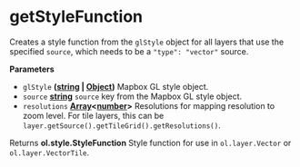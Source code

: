 # getStyleFunction

Creates a style function from the `glStyle` object for all layers that use
the specified `source`, which needs to be a `"type": "vector"`
source.

**Parameters**

-   `glStyle` **([string](https://developer.mozilla.org/en-US/docs/Web/JavaScript/Reference/Global_Objects/String) \| [Object](https://developer.mozilla.org/en-US/docs/Web/JavaScript/Reference/Global_Objects/Object))** Mapbox GL style object.
-   `source` **[string](https://developer.mozilla.org/en-US/docs/Web/JavaScript/Reference/Global_Objects/String)** `source` key from the Mapbox GL style object.
-   `resolutions` **[Array](https://developer.mozilla.org/en-US/docs/Web/JavaScript/Reference/Global_Objects/Array)&lt;[number](https://developer.mozilla.org/en-US/docs/Web/JavaScript/Reference/Global_Objects/Number)>** Resolutions for mapping resolution to
    zoom level. For tile layers, this can be
    `layer.getSource().getTileGrid().getResolutions()`.

Returns **ol.style.StyleFunction** Style function for use in
`ol.layer.Vector` or `ol.layer.VectorTile`.

